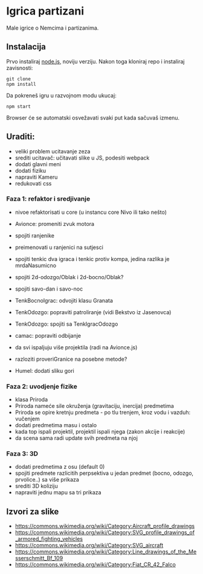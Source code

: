 # Igrica partizani

Male igrice o Nemcima i partizanima.

## Instalacija

Prvo instaliraj [node.js](https://nodejs.org), noviju verziju. Nakon toga kloniraj repo i instaliraj zavisnosti:
```
git clone
npm install
```
Da pokreneš igru u razvojnom modu ukucaj:
```
npm start
```
Browser će se automatski osvežavati svaki put kada sačuvaš izmenu.

## Uraditi:
- veliki problem ucitavanje zeza
- srediti ucitavač: učitavati slike u JS, podesiti webpack
- dodati glavni meni
- dodati fiziku
- napraviti Kameru
- redukovati css

### Faza 1: refaktor i sredjivanje
- nivoe refaktorisati u core (u instancu core Nivo ili tako nešto)

- Avionce: promeniti zvuk motora
- spojiti ranjenike
- preimenovati u ranjenici na sutjesci
- spojiti tenkic dva igraca i tenkic protiv kompa, jedina razlika je mrdaNasumicno
- spojiti 2d-odozgo/Oblak i 2d-bocno/Oblak?
- spojiti savo-dan i savo-noc

- TenkBocnoIgrac: odvojiti klasu Granata
- TenkOdozgo: popraviti patroliranje (vidi Bekstvo iz Jasenovca)
- TenkOdozgo: spojiti sa TenkIgracOdozgo
- camac: popraviti odbijanje
- da svi ispaljuju više projektila (radi na Avionce.js)

- razloziti proveriGranice na posebne metode?
- Humel: dodati sliku gori

### Faza 2: uvodjenje fizike
- klasa Priroda
- Priroda nameće sile okruženja (gravitaciju, inercija) predmetima
- Priroda se opire kretnju predmeta - po tlu trenjem, kroz vodu i vazduh: vučenjem
- dodati predmetima masu i ostalo
- kada top ispali projektil, projektil ispali njega (zakon akcije i reakcije)
- da scena sama radi update svih predmeta na njoj

### Faza 3: 3D
- dodati predmetima z osu (default 0)
- spojiti predmete razlicitih perpsektiva u jedan predmet (bocno, odozgo, prvolice..) sa više prikaza
- srediti 3D koliziju
- napraviti jednu mapu sa tri prikaza

## Izvori za slike
- https://commons.wikimedia.org/wiki/Category:Aircraft_profile_drawings
- https://commons.wikimedia.org/wiki/Category:SVG_profile_drawings_of_armored_fighting_vehicles
- https://commons.wikimedia.org/wiki/Category:SVG_aircraft
- https://commons.wikimedia.org/wiki/Category:Line_drawings_of_the_Messerschmitt_Bf_109
- https://commons.wikimedia.org/wiki/Category:Fiat_CR_42_Falco
